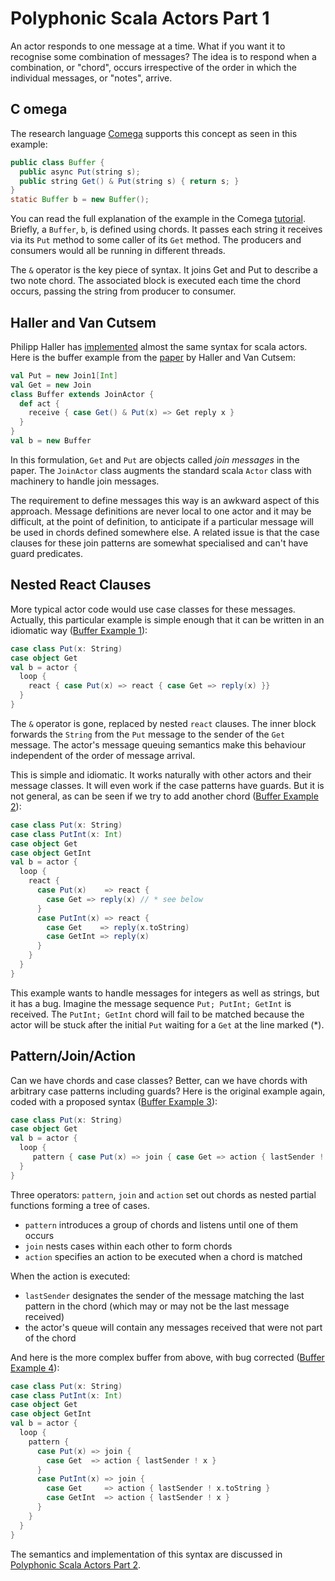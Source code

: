 # Polyphonic Scala Actors Part 1

An actor responds to one message at a time.  What if you want it to recognise some combination of messages?  The idea is to respond when a combination, or "chord", occurs irrespective of the order in which the individual messages, or "notes", arrive.

## C omega

The research language [Comega](http://research.microsoft.com/en-us/um/cambridge/projects/comega/) supports this concept as seen in this example:

```java
public class Buffer {
  public async Put(string s);
  public string Get() & Put(string s) { return s; }
}
static Buffer b = new Buffer();
```

You can read the full explanation of the example in the Comega [tutorial](http://research.microsoft.com/en-us/um/cambridge/projects/comega/doc/comega_tutorial_buffer.htm). Briefly, a `Buffer`, `b`, is defined using chords.  It passes each string it receives via its `Put` method to some caller of its `Get` method. The producers and consumers would all be running in different threads.

The `&` operator is the key piece of syntax.  It joins Get and Put to describe a two note chord.   The associated block is executed each time the chord occurs, passing the string from producer to consumer.

## Haller and Van Cutsem

Philipp Haller has [implemented](http://lamp.epfl.ch/~phaller/joins) almost the same syntax for scala actors.  Here is the buffer example from the [paper](http://infoscience.epfl.ch/record/125992) by Haller and Van Cutsem:

```scala
val Put = new Join1[Int]
val Get = new Join
class Buffer extends JoinActor {
  def act {
    receive { case Get() & Put(x) => Get reply x }
  } 
}
val b = new Buffer
```

In this formulation, `Get` and `Put` are objects called _join messages_ in the paper. The `JoinActor` class augments the standard scala `Actor` class with machinery to handle join messages.

The requirement to define messages this way is an awkward aspect of this approach.  Message definitions are never local to one actor and it may be difficult, at the point of definition, to anticipate if a particular message will be used in chords defined somewhere else.  A related issue is that the case clauses for these join patterns are somewhat specialised and can't have guard predicates.

## Nested React Clauses

More typical actor code would use case classes for these messages. Actually, this particular example is simple enough that it can be written in an idiomatic way ([Buffer Example 1](Buffer_Example_1.html)):

```scala
case class Put(x: String)
case object Get
val b = actor {
  loop {
    react { case Put(x) => react { case Get => reply(x) }}
  } 
}
```

The `&` operator is gone, replaced by nested `react` clauses.  The inner block forwards the `String` from the `Put` message to the sender of the `Get` message.   The actor's message queuing semantics make this behaviour independent of the order of message arrival.

This is simple and idiomatic.  It works naturally with other actors and their message classes. It will even work if the case patterns have guards.  But it is not general, as can be seen if we try to add another chord ([Buffer Example 2](Buffer_Example_2.html)):

```scala
case class Put(x: String)
case class PutInt(x: Int)
case object Get
case object GetInt
val b = actor {
  loop {
    react { 
      case Put(x)    => react { 
        case Get => reply(x) // * see below 
      }
      case PutInt(x) => react { 
        case Get    => reply(x.toString)
        case GetInt => reply(x)
      }
    }
  }
}
```

This example wants to handle messages for integers as well as strings, but it has a bug. Imagine the message sequence `Put; PutInt; GetInt` is received.  The `PutInt; GetInt` chord will fail to be matched because the actor will be stuck  after the initial `Put` waiting for a `Get` at the line marked (*).

## Pattern/Join/Action

Can we have chords and case classes?   Better, can we have chords with arbitrary case patterns including guards?  Here is the original example again, coded with a proposed syntax ([Buffer Example 3](Buffer_Example_3.html)):

```scala
case class Put(x: String)
case object Get
val b = actor {
  loop {
     pattern { case Put(x) => join { case Get => action { lastSender ! x  }}}
  } 
}
```

Three operators: `pattern`, `join` and `action` set out chords as nested partial functions forming a tree of cases.

*   `pattern` introduces a group of chords and listens until one of them occurs
*   `join` nests cases within each other to form chords
*   `action` specifies an action to be executed when a chord is matched

When the action is executed:

*   `lastSender` designates the sender of the message matching the last pattern in the chord (which may or may not be the last message received)
*   the actor's queue will contain any messages received that were not part of the chord

And here is the more complex buffer from above, with bug corrected ([Buffer Example 4](Buffer_Example_4.html)):

```scala
case class Put(x: String)
case class PutInt(x: Int)
case object Get
case object GetInt
val b = actor {
  loop {
    pattern { 
      case Put(x) => join { 
        case Get  => action { lastSender ! x } 
      }
      case PutInt(x) => join { 
        case Get     => action { lastSender ! x.toString }
        case GetInt  => action { lastSender ! x }
      }
    }
  }
}
```

The semantics and implementation of this syntax are discussed in [Polyphonic Scala Actors Part 2](Polyphonic_Scala_Actors_Part_2.html).

